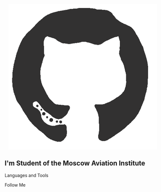 <p align="center">
  <img src="https://github.com/frankeloff/frankeloff/blob/main/assets/68747470733a2f2f6d656469612e67697068792e636f6d2f6d656469612f4b7a4a6b7a6a676766474e355079366e6b542f67697068792e676966.gif" />
</p>

## I'm Student of the Moscow Aviation Institute

Languages and Tools

Follow Me